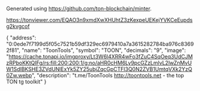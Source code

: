 Generated using https://github.com/ton-blockchain/minter.

https://tonviewer.com/EQAO3n9xmdXwXHUhtZ3zKexpeUEKejYVKCeEupdsg2kvgcof

{
  "address": "0:0ede7f7199d5f05c7521b59df329ec6979410a7a3615282784ba976c83692f81",
  "name": "ToonTools",
  "symbol": "TOON",
  "decimals": "9",
  "image": "https://cache.tonapi.io/imgproxy/Lt3W6l4XRR4wFo3fZuC4SqOeq3UdCJMzRPboKKtQIFg/rs:fill:200:200:1/g:no/aHR0cHM6Ly9pcGZzLmlvL2lwZnMvUW1SdlBKSHE3ZVdUNlExYk5ZY25ubjZqcGpCTFl3Q0N2ZVB1UmtqVXk2YzQ0Zw.webp",
  "description": "t.me/ToonTools http://toontools.net - the top TON tg toolkit"
}
